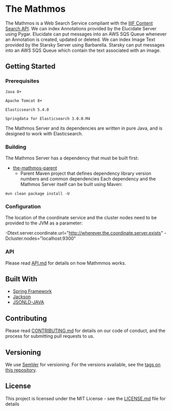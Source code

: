 # The Mathmos

The Mathmos is a Web Search Service compliant with the [IIIF Content Search API](http://iiif.io/api/search/1.0/). We can index Annotations provided by the Elucidate Server using Pygar. Elucidate can put messages into an AWS SQS Queue whenever an Annotation is created, updated or deleted.  We can index Image Text provided by the Starsky Server using Barbarella.  Starsky can put messages into an AWS SQS Queue which contain the text associated with an image.



## Getting Started

### Prerequisites
```
Java 8+
```
```
Apache Tomcat 8+
```

```
Elasticsearch 5.4.0
```
```
Springdata for Elasticsearch 3.0.0.M4
```

The Mathmos Server and its dependencies are written in pure Java, and is designed to work with Elasticsearch.

### Building
The Mathmos Server has a dependency that must be built first:
* [the-mathmos-parent](the-mathmos-parent/)
    * Parent Maven project that defines dependency library version numbers and common dependencies
      Each dependency and the Mathmos Server itself can be built using Maven:
```
mvn clean package install -U

```


### Configuration
The location of the coordinate service and the cluster nodes need to be provided to the JVM as a parameter:

-Dtext.server.coordinate.url="http://wherever.the.coordinate.server.exists"
-Dcluster.nodes="localhost:9300"

### API
Please read [API.md](API.md) for details on how Mathmmos works.

## Built With

* [Spring Framework](https://projects.spring.io/spring-framework/)
* [Jackson](http://wiki.fasterxml.com/JacksonHome)
* [JSONLD-JAVA](https://github.com/jsonld-java/jsonld-java)

## Contributing

Please read [CONTRIBUTING.md](CONTRIBUTING.md) for details on our code of conduct, and the process for submitting pull requests to us.

## Versioning

We use [SemVer](http://semver.org/) for versioning. For the versions available, see the [tags on this repository](https://github.com/digirati-co-uk/digirati-annotation-server/tags).

## License

This project is licensed under the MIT License - see the [LICENSE.md](LICENSE) file for details

